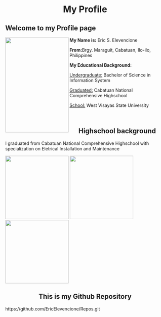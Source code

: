 <center><h1>My Profile</h1></center>

<h2 id="welcome"> Welcome to my Profile page </h2>

<img src="https://github.com/EricElevencione/Repos/blob/main/455025417_8500152933330798_959488846371747804_n.jpg?raw=true" width="200" height="300" align="left"></img>

<p>
	<p><strong>My Name is:</strong> Eric S. Elevencione</p>
	<p><strong>From:</strong></h4>Brgy. Maraguit, Cabatuan, Ilo-ilo, Philippines</p>
	<p><strong>My Educational Background:</strong>
		<p>
			<p><u>Undergraduate:</u></strong> Bachelor of Science in Information System</p>
			<p><u>Graduated:</u></strong> Cabatuan National Comprehensive Highschool</p>
			<p><u>School:</u></strong> West Visayas State University</p>
		</p>
</p>

<br>
<center><h2 id="background"> Highschool background </h2></center>


<p>I graduated from Cabatuan National Comprehensive Highschool with specialization on Eletrical Installation and Maintenance</p>

<img src="https://github.com/EricElevencione/Repos/blob/main/455476959_499959875991757_431548522691254868_n.jpg?raw=true" width="200" height="200"></img>
<img src="https://github.com/EricElevencione/Repos/blob/main/454920051_408084788547798_2156049834664412599_n.jpg?raw=true" width="200" height="200"></img>
<img src="https://github.com/EricElevencione/Repos/blob/main/455953093_3663212527264630_7043490678541742069_n.jpg?raw=true" width="200" height="200"></img>

<center><h2 id="Github-repository"> This is my Github Repository </h2></center>
https://github.com/EricElevencione/Repos.git
